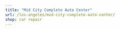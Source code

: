 ```yaml
---
title: "Mid City Complete Auto Center"
url: /los-angeles/mid-city-complete-auto-center/
shop: car repair
---
```

